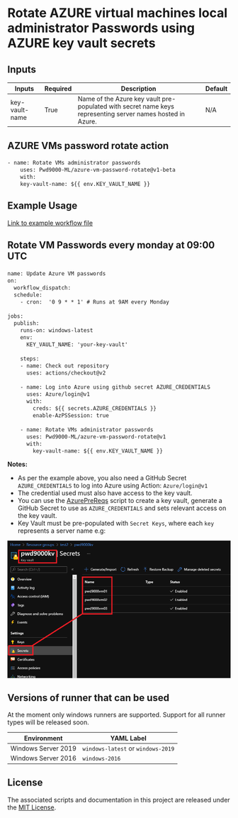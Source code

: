 # Rotate AZURE virtual machines local administrator Passwords using AZURE key vault secrets

## Inputs

| Inputs | Required | Description | Default |
|--------- | -------- | ----------- | ------- |
| key-vault-name | True | Name of the Azure key vault pre-populated with secret name keys representing server names hosted in Azure. | N/A |

## AZURE VMs password rotate action

```
- name: Rotate VMs administrator passwords
    uses: Pwd9000-ML/azure-vm-password-rotate@v1-beta
    with:
    key-vault-name: ${{ env.KEY_VAULT_NAME }}
```

## Example Usage

[Link to example workflow file](https://github.com/Pwd9000-ML/azure-vm-password-rotate/blob/master/exampleWorkflows/rotate-vm-passwords.yml)

## Rotate VM Passwords every monday at 09:00 UTC

```
name: Update Azure VM passwords
on: 
  workflow_dispatch:
  schedule:
    - cron:  '0 9 * * 1' # Runs at 9AM every Monday

jobs:
  publish:
    runs-on: windows-latest
    env:
      KEY_VAULT_NAME: 'your-key-vault'

    steps:
    - name: Check out repository
      uses: actions/checkout@v2

    - name: Log into Azure using github secret AZURE_CREDENTIALS
      uses: Azure/login@v1
      with:
        creds: ${{ secrets.AZURE_CREDENTIALS }}
        enable-AzPSSession: true

    - name: Rotate VMs administrator passwords
      uses: Pwd9000-ML/azure-vm-password-rotate@v1
      with:
        key-vault-name: ${{ env.KEY_VAULT_NAME }}
```

**Notes:**

- As per the example above, you also need a GitHub Secret `AZURE_CREDENTIALS` to log into Azure using Action: `Azure/login@v1`
- The credential used must also have access to the key vault.
- You can use the [AzurePreReqs](https://github.com/Pwd9000-ML/azure-vm-password-rotate/tree/master/azurePreReqs) script to create a key vault, generate a GitHub Secret to use as `AZURE_CREDENTIALS` and sets relevant access on the key vault.
- Key Vault must be pre-populated with `Secret Keys`, where each `key` represents a server name e.g:

![image.png](https://raw.githubusercontent.com/Pwd9000-ML/azure-vm-password-rotate/master/assets/kvsecrets.png)

## Versions of runner that can be used

At the moment only windows runners are supported. Support for all runner types will be released soon.

| Environment | YAML Label |
| --------------------|---------------------|
| Windows Server 2019 | `windows-latest` or `windows-2019` |
| Windows Server 2016 | `windows-2016` |

## License

The associated scripts and documentation in this project are released under the [MIT License](LICENSE).
